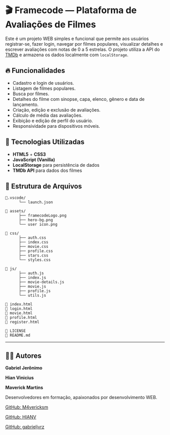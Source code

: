 # 🎬 Framecode — Plataforma de Avaliações de Filmes

Este é um projeto WEB simples e funcional que permite aos usuários registrar-se, fazer login, navegar por filmes populares, visualizar detalhes e escrever avaliações com notas de 0 a 5 estrelas. O projeto utiliza a API do [TMDb](https://www.themoviedb.org/) e armazena os dados localmente com `localStorage`.

## 🔥 Funcionalidades

- Cadastro e login de usuários.
- Listagem de filmes populares.
- Busca por filmes.
- Detalhes do filme com sinopse, capa, elenco, gênero e data de lançamento.
- Criação, edição e exclusão de avaliações.
- Cálculo de média das avaliações.
- Exibição e edição de perfil do usuário.
- Responsividade para dispositivos móveis.

## 🧪 Tecnologias Utilizadas

- **HTML5** + **CSS3**  
- **JavaScript (Vanilla)**  
- **LocalStorage** para persistência de dados  
- **TMDb API** para dados dos filmes  

## 📁 Estrutura de Arquivos
```
📁.vscode/                                          
      └── launch.json                                     
                                                    
📁 assets/                                         
      ├── framecodeLogo.png                              
      ├── hero-bg.png
      └── user icon.png

📁 css/
      ├── auth.css
      ├── index.css
      ├── movie.css
      ├── profile.css
      ├── stars.css
      └── styles.css

📁 js/
      ├── auth.js
      ├── index.js 
      ├── movie-details.js
      ├── movie.js
      ├── profile.js 
      └── utils.js

📄 index.html
📄 login.html
📄 movie.html
📄 profile.html
📄 register.html 

📄 LICENSE
📄 README.md
```
---

## 👨‍💻 Autores

**Gabriel Jerônimo**

**Hian Vinicius**

**Maverick Martins**

Desenvolvedores em formação, apaixonados por desenvolvimento WEB.

[GitHub: M4vericksm](https://github.com/M4vericksm)

[GitHub: HIANV](https://github.com/HIANV)

[GitHub: gabrieljvrz](https://github.com/gabrieljvrz)
